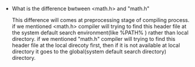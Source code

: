* What is the difference bwtween <math.h> and "math.h"

	This difference will comes at preprocessing stage of compiling process.
	if we mentioned <math.h> compiler will trying to find this header file at the system default search environment(like %PATH% ) rather than local directory.
	if we mentioned "math.h" compiler will trying to find this header file at the local direcoty first, then if it is not available at local directory it goes to the global(system default search directory) directory.